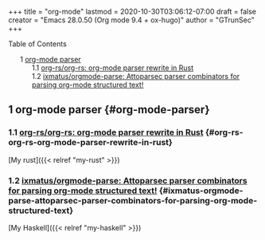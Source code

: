 +++
title = "org-mode"
lastmod = 2020-10-30T03:06:12-07:00
draft = false
creator = "Emacs 28.0.50 (Org mode 9.4 + ox-hugo)"
author = "GTrunSec"
+++

<style>
  .ox-hugo-toc ul {
    list-style: none;
  }
</style>
<div class="ox-hugo-toc toc">
<div></div>

<div class="heading">Table of Contents</div>

- <span class="section-num">1</span> [org-mode parser](#org-mode-parser)
    - <span class="section-num">1.1</span> [org-rs/org-rs: org-mode parser rewrite in Rust](#org-rs-org-rs-org-mode-parser-rewrite-in-rust)
    - <span class="section-num">1.2</span> [ixmatus/orgmode-parse: Attoparsec parser combinators for parsing org-mode structured text!](#ixmatus-orgmode-parse-attoparsec-parser-combinators-for-parsing-org-mode-structured-text)

</div>
<!--endtoc-->



## <span class="section-num">1</span> org-mode parser {#org-mode-parser}


### <span class="section-num">1.1</span> [org-rs/org-rs: org-mode parser rewrite in Rust](https://github.com/org-rs/org-rs) {#org-rs-org-rs-org-mode-parser-rewrite-in-rust}

[My rust]({{< relref "my-rust" >}})


### <span class="section-num">1.2</span> [ixmatus/orgmode-parse: Attoparsec parser combinators for parsing org-mode structured text!](https://github.com/ixmatus/orgmode-parse) {#ixmatus-orgmode-parse-attoparsec-parser-combinators-for-parsing-org-mode-structured-text}

[My Haskell]({{< relref "my-haskell" >}})
